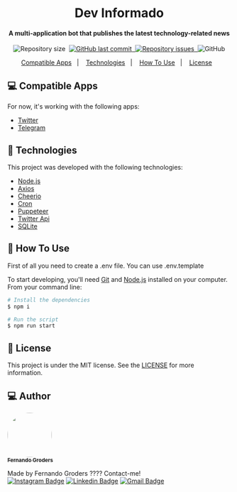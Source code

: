 <h1 align="center">
    Dev Informado
</h1>

<h4 align="center">
  A multi-application bot that publishes the latest technology-related news
</h4>

<p align="center">
  <img alt="Repository size" src="https://img.shields.io/github/repo-size/FeGroders/devinformado">&nbsp;
  <a href="https://github.com/fegroders/devinformado/commits/master">
    <img alt="GitHub last commit" src="https://img.shields.io/github/last-commit/fegroders/devinformado">&nbsp;
  </a>
  <a href="https://github.com/fegroders/devinformado/issues">
    <img alt="Repository issues" src="https://img.shields.io/github/issues/fegroders/devinformado">&nbsp;
  </a>
  <img alt="GitHub" src="https://img.shields.io/github/license/fegroders/devinformado">
</p>

<p align="center">
  <a href="https://github.com/FeGroders/devinformado#-compatible-apps">Compatible Apps</a>&nbsp;&nbsp;&nbsp;|&nbsp;&nbsp;&nbsp;
  <a href="https://github.com/FeGroders/devinformado#-technologies">Technologies</a>&nbsp;&nbsp;&nbsp;|&nbsp;&nbsp;&nbsp;
  <a href="https://github.com/FeGroders/devinformado#-how-to-use">How To Use</a>&nbsp;&nbsp;&nbsp;|&nbsp;&nbsp;&nbsp;
  <a href="https://github.com/FeGroders/devinformado#-license">License</a>&nbsp;&nbsp;&nbsp;
</p>

## 💻 Compatible Apps
For now, it's working with the following apps:

- [Twitter][twitter]
- [Telegram][telegram]

## 🚀 Technologies

This project was developed with the following technologies:

- [Node.js][node]
- [Axios][axios]
- [Cheerio][cheerio]
- [Cron][cron]
- [Puppeteer][puppeteer]
- [Twitter Api][twitter-api-v2]
- [SQLite][sqlite]

## 📘 How To Use

First of all you need to create a .env file. You can use .env.template

To start developing, you'll need [Git](https://git-scm.com) and [Node.js][node] installed on your computer. From your command line:

```bash
# Install the dependencies
$ npm i

# Run the script
$ npm run start
```

## 📄 License
This project is under the MIT license. See the [LICENSE](https://github.com/FeGroders/devinformado/blob/master/LICENSE) for more information.

## 💻 Author

<a href="https://github.com/FeGroders">
 <img style="border-radius: 50%" src="https://avatars3.githubusercontent.com/u/62064189?s=460&u=61b426b901b8fe02e12019b1fdb67bf0072d4f00&v=4" width="100px;" alt=""/>
 <br/>
 <sub><b>Fernando Groders</b></sub></a>
 
Made by Fernando Groders ???? Contact-me! <br/>
[![Instagram Badge](https://img.shields.io/badge/-Instagram-%23E4405F?style=flat-square&labelColor=%23E4405F&logo=instagram&logoColor=white&link=https://instagram.com/fegroders)](https://instagram.com/fegroders) 
[![Linkedin Badge](https://img.shields.io/badge/-LinkedIn-blue?style=flat-square&logo=Linkedin&logoColor=white&link=https://www.linkedin.com/in/fernandogroders/)](https://www.linkedin.com/in/fernandogroders/) 
[![Gmail Badge](https://img.shields.io/badge/-Gmail-c14438?style=flat-square&logo=Gmail&logoColor=white&link=mailto:fernandogroder@gmail.com)](mailto:fernandogroder@gmail.com)

[node]: https://nodejs.org/en/
[axios]: https://github.com/axios/axios
[telegram]: https://web.telegram.org/k/
[twitter]: https://twitter.com/home
[discord]: https://discord.com/developers/docs/intro
[cheerio]: https://www.npmjs.com/package/cheerio
[cron]: https://www.npmjs.com/package/cron
[puppeteer]: https://www.npmjs.com/package/puppeteer
[twitter-api-v2]: https://www.npmjs.com/package/twitter-api-v2
[sqlite]: https://www.sqlite.org/index.html
